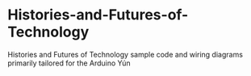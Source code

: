 # Histories-and-Futures-of-Technology
Histories and Futures of Technology sample code and wiring diagrams primarily tailored for the Arduino Yún
